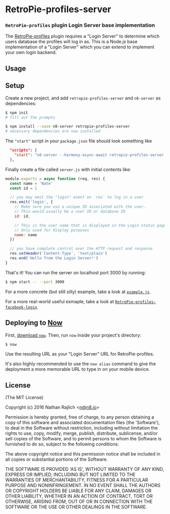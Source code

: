 # RetroPie-profiles-server
### `RetroPie-profiles` plugin Login Server base implementation

The [RetroPie-profiles][] plugin requires a "Login Server" to determine which users
database the profiles will log in as. This is a Node.js base implementation of
a "Login Server" which you can extend to implement your own login backend.

## Usage



## Setup

Create a new project, and add `retropie-profiles-server` and `n8-server` as
dependencies:

```bash
$ npm init
# fill out the prompts

$ npm install --save n8-server retropie-profiles-server
# necessary dependencies are now installed
```

The `"start"` script in your `package.json` file should look something like

``` json
  "scripts": {
    "start": "n8-server --harmony-async-await retropie-profiles-server server.js"
  },
```

Finally create a file called `server.js` with initial contents like:

```js
module.exports = async function (req, res) {
  const name = 'Nate'
  const id = 1

  // you may emit the "login" event on `res` to log in a user
  res.emit('login', {
    // Make sure you use a unique ID associated with the user.
    // This would usually be a user ID or database ID
    id: id,

    // This is the user name that is displayed in the Login status page.
    // Only used for display purposes
    name: name
  })

  // you have complete control over the HTTP request and response
  res.setHeader('Content-Type', 'text/plain')
  res.end('Hello from the Login Server!')
}
```

That's it! You can run the server on localhost port 3000 by running:

```bash
$ npm start -- --port 3000
```

For a more concrete (but still silly) example, take a look at
[`example.js`](./example.js).

For a more real-world useful exmaple, take a look at
[`RetroPie-profiles-facebook-login`][fb].


## Deploying to [Now](https://now.sh)

First, [download `now`](https://zeit.co/download). Then, run `now` inside your
project's directory:

```bash
$ now
```

Use the resulting URL as your "Login Server" URL for RetroPie-profiles.

It's also highly recommended to use the `now alias` command to give the
deployment a more memorable URL to type in on your mobile device.


## License

(The MIT License)

Copyright (c) 2016 Nathan Rajlich &lt;n@n8.io&gt;

Permission is hereby granted, free of charge, to any person obtaining
a copy of this software and associated documentation files (the
'Software'), to deal in the Software without restriction, including
without limitation the rights to use, copy, modify, merge, publish,
distribute, sublicense, and/or sell copies of the Software, and to
permit persons to whom the Software is furnished to do so, subject to
the following conditions:

The above copyright notice and this permission notice shall be
included in all copies or substantial portions of the Software.

THE SOFTWARE IS PROVIDED 'AS IS', WITHOUT WARRANTY OF ANY KIND,
EXPRESS OR IMPLIED, INCLUDING BUT NOT LIMITED TO THE WARRANTIES OF
MERCHANTABILITY, FITNESS FOR A PARTICULAR PURPOSE AND NONINFRINGEMENT.
IN NO EVENT SHALL THE AUTHORS OR COPYRIGHT HOLDERS BE LIABLE FOR ANY
CLAIM, DAMAGES OR OTHER LIABILITY, WHETHER IN AN ACTION OF CONTRACT,
TORT OR OTHERWISE, ARISING FROM, OUT OF OR IN CONNECTION WITH THE
SOFTWARE OR THE USE OR OTHER DEALINGS IN THE SOFTWARE.

[RetroPie-profiles]: https://github.com/TooTallNate/RetroPie-profiles
[fb]: https://github.com/TooTallNate/RetroPie-profiles-facebook-login
